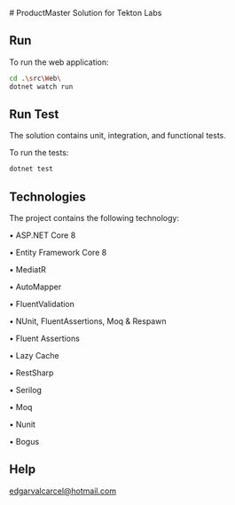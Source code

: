 ﻿﻿# ProductMaster Solution for Tekton Labs
## Run
To run the web application:

```bash
cd .\src\Web\
dotnet watch run
```

## Run Test

The solution contains unit, integration, and functional tests.

To run the tests:
```bash
dotnet test
```

## Technologies

The project contains the following technology:

•	ASP.NET Core 8

•	Entity Framework Core 8

•	MediatR

•	AutoMapper

•	FluentValidation

•	NUnit, FluentAssertions, Moq & Respawn

•	Fluent Assertions

•	Lazy Cache

•	RestSharp

•	Serilog

•	Moq

•	Nunit

•	Bogus
 

## Help
edgarvalcarcel@hotmail.com
